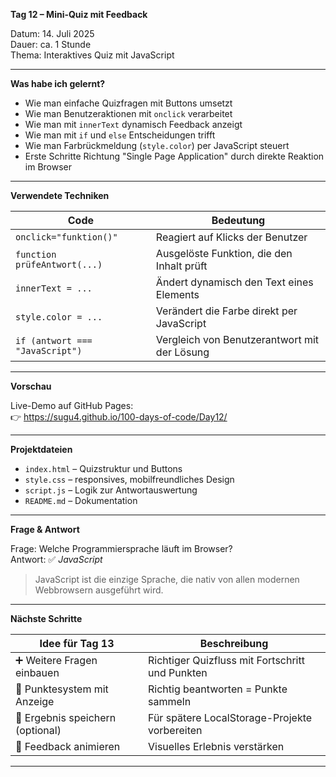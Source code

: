 **Tag 12 – Mini-Quiz mit Feedback**

Datum: 14. Juli 2025  
Dauer: ca. 1 Stunde  
Thema: Interaktives Quiz mit JavaScript

---

**Was habe ich gelernt?**

- Wie man einfache Quizfragen mit Buttons umsetzt
- Wie man Benutzeraktionen mit `onclick` verarbeitet
- Wie man mit `innerText` dynamisch Feedback anzeigt
- Wie man mit `if` und `else` Entscheidungen trifft
- Wie man Farbrückmeldung (`style.color`) per JavaScript steuert
- Erste Schritte Richtung "Single Page Application" durch direkte Reaktion im Browser

---

**Verwendete Techniken**

| Code                             | Bedeutung                                         |
|----------------------------------|--------------------------------------------------|
| `onclick="funktion()"`          | Reagiert auf Klicks der Benutzer                 |
| `function prüfeAntwort(...)`    | Ausgelöste Funktion, die den Inhalt prüft        |
| `innerText = ...`               | Ändert dynamisch den Text eines Elements         |
| `style.color = ...`             | Verändert die Farbe direkt per JavaScript        |
| `if (antwort === "JavaScript")` | Vergleich von Benutzerantwort mit der Lösung     |

---

**Vorschau**

Live-Demo auf GitHub Pages:  
👉 https://sugu4.github.io/100-days-of-code/Day12/

---

**Projektdateien**

- `index.html` – Quizstruktur und Buttons  
- `style.css` – responsives, mobilfreundliches Design  
- `script.js` – Logik zur Antwortauswertung  
- `README.md` – Dokumentation

---

**Frage & Antwort**

Frage: Welche Programmiersprache läuft im Browser?  
Antwort: ✅ _JavaScript_  
> JavaScript ist die einzige Sprache, die nativ von allen modernen Webbrowsern ausgeführt wird.

---

**Nächste Schritte**

| Idee für Tag 13                 | Beschreibung                                       |
|----------------------------------|----------------------------------------------------|
| ➕ Weitere Fragen einbauen       | Richtiger Quizfluss mit Fortschritt und Punkten    |
| 🧠 Punktesystem mit Anzeige      | Richtig beantworten = Punkte sammeln               |
| 💾 Ergebnis speichern (optional) | Für spätere LocalStorage-Projekte vorbereiten      |
| 🎨 Feedback animieren            | Visuelles Erlebnis verstärken                      |

---
